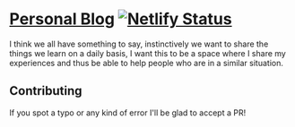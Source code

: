 # [Personal Blog](https://blog.ordazgustavo.com) [![Netlify Status](https://api.netlify.com/api/v1/badges/0739373d-fb8b-41e8-9221-51e9c0d29bfc/deploy-status)](https://app.netlify.com/sites/blogordazgustavo/deploys)

I think we all have something to say, instinctively we want to share the things
we learn on a daily basis, I want this to be a space where I share my
experiences and thus be able to help people who are in a similar situation.

## Contributing

If you spot a typo or any kind of error I'll be glad to accept a PR!
